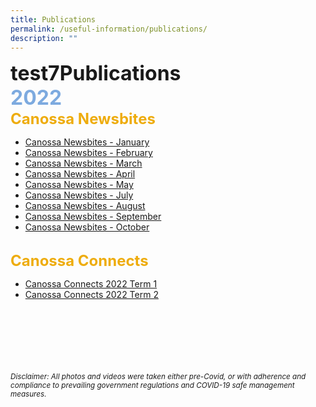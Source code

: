 ```yaml
---
title: Publications
permalink: /useful-information/publications/
description: ""
---
```

<font size="6"><b>test7Publications</b></font><br>
<font size=6 color="#7daadf"><b>2022</b></font><br>
<font size=5 color="#eeac0d"><b>Canossa Newsbites</b></font><br>
* [Canossa Newsbites - January](/files/Newsbites/Canossa%20Newsbites%20Jan%202022.pdf)<br>
* [Canossa Newsbites - February](/files/Newsbites/Canossa%20Newsbites%20February%202022.pdf)<br>
* [Canossa Newsbites - March](/files/Newsbites/Canossa%20Newsbites%20March%202022.pdf)<br>
* [Canossa Newsbites - April](/files/Newsbites/Canossa%20Newsbites%20April%202022.pdf)<br>
* [Canossa Newsbites - May](/files/Newsbites/Canossa%20Newsbites%20May%202022.pdf)<br>
* [Canossa Newsbites - July](/files/Newsbites/Canossa%20Newsbites%20July%202022.pdf)<br>
* [Canossa Newsbites - August](/files/Newsbites/Canossa%20Newsbites%20August%202022.pdf)<br>
* [Canossa Newsbites - September](/files/Newsbites/Canossa%20Newsbites%20September%202022.pdf)<br>
* [Canossa Newsbites - October ](/files/Newsbites/Canossa%20Newsbites%20-%20October%202022.pdf)<br><br>

<font size=5 color="#eeac0d"><b>Canossa Connects</b></font>

* [Canossa Connects 2022 Term 1](/files/Canossa%20Connects%202022%20Term%201.pdf)<br>
* [Canossa Connects 2022 Term 2](/files/Canossa%20Connects%202022%20Term%202-compressed.pdf)<br>



<br><br><br><br><br><br>
<sup><em>Disclaimer: All photos and videos were taken either pre-Covid, or with adherence and compliance to prevailing government regulations and COVID-19 safe management measures.</em></sup>